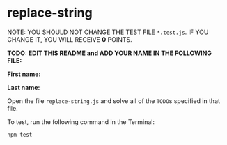 # replace-string

NOTE: YOU SHOULD NOT CHANGE THE TEST FILE `*.test.js`. IF YOU CHANGE IT, YOU WILL RECEIVE **0** POINTS.

**TODO: EDIT THIS README and ADD YOUR NAME IN THE FOLLOWING FILE:**

**First name:**

**Last name:**

Open the file `replace-string.js` and solve all of the `TODO`s specified in that file.

To test, run the following command in the Terminal:

```
npm test
```
